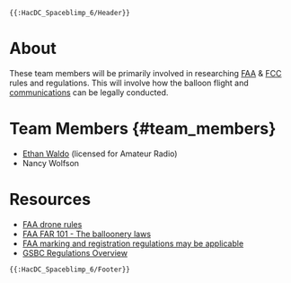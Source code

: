 ```{=mediawiki}
{{:HacDC_Spaceblimp_6/Header}}
```
# About

These team members will be primarily involved in researching
[FAA](https://en.wikipedia.org/wiki/Federal_Aviation_Administration) &
[FCC](https://en.wikipedia.org/wiki/Federal_Communications_Commission)
rules and regulations. This will involve how the balloon flight and
[communications](HacDC_Spaceblimp_6/Projects/Communications)
can be legally conducted.

# Team Members {#team_members}

-   [Ethan Waldo](User:Ewaldo) (licensed for Amateur Radio)
-   Nancy Wolfson

# Resources

-   [FAA drone rules](https://www.faa.gov/uas/)
-   [FAA FAR 101 - The balloonery
    laws](http://www.ecfr.gov/cgi-bin/text-idx?rgn=div5&node=14:2.0.1.3.15#sp14.2.101.d)
-   [FAA marking and registration regulations may be
    applicable](http://www.ecfr.gov/cgi-bin/text-idx?SID=e147a60011f64321a7cf43a8c09af801&mc=true&node=pt14.1.48&rgn=div5)
-   [GSBC Regulations
    Overview](http://community.balloonchallenge.org/t/regulations-overview-including-contacting-the-us-faa/676)

```{=mediawiki}
{{:HacDC_Spaceblimp_6/Footer}}
```
